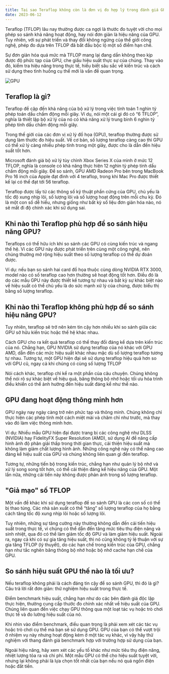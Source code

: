 ```yaml
---
title: Tại sao Teraflop không còn là đơn vị đo hợp lý trong đánh giá GPU?
date: 2023-06-12
---
```


Teraflop (TFLOP) lâu nay thường được ca ngợi là thước đo tuyệt vời cho mọi phép so sánh khả năng hoạt động, hay nói đơn giản là hiệu năng của GPU. Tuy nhiên, với sự phát triển và thay đổi không ngừng của thế giới công nghệ, phép đo dựa trên TFLOP đã bắt đầu bộc lộ một số điểm hạn chế.

Sự đơn giản hóa quá mức mà TFLOP mang lại đang dần không theo kịp được độ phức tạp của GPU, che giấu hiệu suất thực sự của chúng. Thay vào đó, kiểm tra hiệu năng trong thực tế, hiểu biết sâu sắc về kiến trúc và cách sử dụng theo tình huống cụ thể mới là vấn đề quan trọng.

![GPU](https://st.quantrimang.com/photos/image/2023/06/13/tai-sao-teraflop-khong-con-la-don-vi-do-hop-ly-trong-danh-gia-gpu1.jpg)

## Teraflop là gì?

Teraflop đề cập đến khả năng của bộ xử lý trong việc tính toán 1 nghìn tỷ phép toán dấu chấm động mỗi giây. Ví dụ, nói một cái gì đó có “6 TFLOP”, nghĩa là thiết lập bộ xử lý của nó có khả năng xử lý trung bình 6 nghìn tỷ phép tính dấu chấm động mỗi giây.

Trong thế giới của các đơn vị xử lý đồ họa (GPU), teraflop thường được sử dụng làm thước đo hiệu suất. Về cơ bản, số lượng teraflop càng cao thì GPU có thể xử lý càng nhiều phép tính trong một giây, được cho là dẫn đến hiệu suất tốt hơn.

Microsoft đánh giá bộ xử lý tùy chỉnh Xbox Series X của mình ở mức 12 TFLOP, nghĩa là console có khả năng thực hiện 12 nghìn tỷ phép tính dấu chấm động mỗi giây. Để so sánh, GPU AMD Radeon Pro bên trong MacBook Pro 16 inch của Apple đạt đỉnh với 4 teraflop, trong khi Mac Pro được thiết kế lại có thể đạt tới 56 teraflop.

Teraflop được lấy từ các thông số kỹ thuật phần cứng của GPU, chủ yếu là tốc độ xung nhịp lõi, số lượng lõi và số lượng hoạt động trên mỗi chu kỳ. Đó là một con số dễ hiểu, nhưng giống như bất kỳ số liệu đơn giản hóa nào, nó sẽ mất đi độ chính xác khi sử dụng sai.

## Khi nào thì Teraflop phù hợp để so sánh hiệu năng GPU?

Teraflops có thể hữu ích khi so sánh các GPU có cùng kiến trúc và ngang thế hệ. Vì các GPU này được phát triển trên cùng một công nghệ, nên chúng thường mở rộng hiệu suất theo số lượng teraflop có thể dự đoán được.

Ví dụ: nếu bạn so sánh hai card đồ họa thuộc cùng dòng NVIDIA RTX 3000, model nào có số teraflop cao hơn thường sẽ hoạt động tốt hơn. Điều đó là do các mẫu GPU này được thiết kế tương tự nhau và bất kỳ sự khác biệt nào về hiệu suất có thể chủ yếu là do sức mạnh xử lý của chúng, được biểu thị bằng số lượng teraflop.

## Khi nào thì Teraflop không phù hợp để so sánh hiệu năng GPU?

Tuy nhiên, teraflop sẽ trở nên kém tin cậy hơn nhiều khi so sánh giữa các GPU sở hữu kiến trúc hoặc thế hệ khác nhau.

Cách GPU cho ra kết quả teraflop có thể thay đổi đáng kể dựa trên kiến trúc của nó. Chẳng hạn, GPU NVIDIA sử dụng teraflop của nó khác với GPU AMD, dẫn đến các mức hiệu suất khác nhau mặc dù số lượng teraflop tương tự nhau. Tương tự, một GPU hiện đại sẽ sử dụng teraflop hiệu quả hơn so với GPU cũ, ngay cả khi chúng có cùng số lượng TFLOP

Nói cách khác, teraflop chỉ kể ra một phần của câu chuyện. Chúng không thể nói rõ sự khác biệt về hiệu quả, băng thông bộ nhớ hoặc tối ưu hóa trình điều khiển có thể ảnh hưởng đến hiệu suất đáng kể như thế nào.

## GPU đang hoạt động thông minh hơn

GPU ngày nay ngày càng trở nên phức tạp và thông minh. Chúng không chỉ thực hiện các phép tính một cách miệt mài và chăm chỉ như trước, mà thay vào đó làm việc thông minh hơn.

Ví dụ: Nhiều mẫu GPU hiện đại được trang bị các công nghệ như DLSS (NVIDIA) hay FidelityFX Super Resolution (AMD), sử dụng AI để nâng cấp hình ảnh độ phân giải thấp trong thời gian thực, cải thiện hiệu suất mà không làm giảm chất lượng hình ảnh. Những công nghệ này có thể nâng cao đáng kể hiệu suất của GPU và chúng không liên quan gì đến teraflop.

Tương tự, những tiến bộ trong kiến trúc, chẳng hạn như quản lý bộ nhớ và xử lý song song tốt hơn, có thể cải thiện đáng kể hiệu năng của GPU. Một lần nữa, những cải tiến này không được phản ánh trong số lượng teraflop.

## "Giả mạo" số TFLOP

Một vấn đề khác khi sử dụng teraflop để so sánh GPU là các con số có thể bị thao túng. Các nhà sản xuất có thể “tăng” số lượng teraflop của họ bằng cách tăng tốc độ xung nhịp lõi hoặc số lượng lõi.

Tuy nhiên, những sự tăng cường này thường không dẫn đến cải tiến hiệu suất trong thực tế, vì chúng có thể dẫn đến tăng mức tiêu thụ điện năng và sinh nhiệt, qua đó có thể làm giảm tốc độ GPU và làm giảm hiệu suất. Ngoài ra, ngay cả khi có sự gia tăng hiệu suất, thì nó cũng không tỷ lệ thuận với sự gia tăng TFLOP (lý thuyết), do các hạn chế trong kiến trúc của GPU, chẳng hạn như tắc nghẽn băng thông bộ nhớ hoặc bộ nhớ cache hạn chế của GPU.

## So sánh hiệu suất GPU thế nào là tối ưu?

Nếu teraflop không phải là cách đáng tin cậy để so sánh GPU, thì đó là gì? Câu trả lời rất đơn giản: thử nghiệm hiệu suất trong thực tế.

Điểm benchmark hiệu suất, chẳng hạn như do các bên đánh giá độc lập thực hiện, thường cung cấp thước đo chính xác nhất về hiệu suất của GPU. Chúng liên quan đến việc chạy GPU thông qua một loạt tác vụ hoặc trò chơi thực tế và đo lường hiệu suất của nó.

Khi nhìn vào điểm benchmark, điều quan trọng là phải xem xét các tác vụ hoặc trò chơi cụ thể mà bạn sẽ sử dụng GPU. GPU của bạn có thể vượt trội ở nhiệm vụ này nhưng hoạt động kém ở một tác vụ khác, vì vậy hãy thử nghiệm với thang đánh giá benchmark hợp với trường hợp sử dụng của bạn.

Ngoài hiệu năng, hãy xem xét các yếu tố khác như mức tiêu thụ điện năng, nhiệt lượng tỏa ra và chi phí. Một mẫu GPU có thể cho hiệu suất tuyệt vời, nhưng lại không phải là lựa chọn tốt nhất của bạn nếu nó quá ngốn điện hoặc đắt tiền.